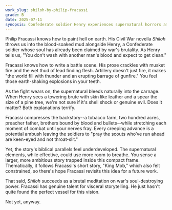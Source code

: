 ```yaml
---
work_slug: shiloh-by-philip-fracassi
grade: B
date: 2025-07-11
synopsis: Confederate soldier Henry experiences supernatural horrors amid the blood-soaked chaos of the Civil War's Battle of Shiloh.
---
```


Philip Fracassi knows how to paint hell on earth. His Civil War novella _Shiloh_ throws us into the blood-soaked mud alongside Henry, a Confederate soldier whose soul has already been claimed by war's brutality. As Henry tells us, "You don't wash with another man's blood and expect to get clean."

Fracassi knows how to write a battle scene. His prose crackles with musket fire and the wet thud of lead finding flesh. Artillery doesn't just fire, it makes "the world fill with thunder and an erupting barrage of gunfire." You feel those earth-shaking explosions in your teeth.

As the fight wears on, the supernatural bleeds naturally into the carnage. When Henry sees a towering brute with skin like leather and a spear the size of a pine tree, we're not sure if it's shell shock or genuine evil. Does it matter? Both explanations terrify.

Fracassi compresses the backstory--a tobacco farm, two hundred acres, preacher father, brothers bound by blood and bullets--while stretching each moment of combat until your nerves fray. Every creeping advance is a potential ambush leaving the soldiers to "pray the scouts who’ve run ahead are keen-eyed and not throat-slit."

Yet, the story's biblical parallels feel underdeveloped. The supernatural elements, while effective, could use more room to breathe. You sense a larger, more ambitious story trapped inside this compact frame. Thematically, it follows Fracassi's short story, "<span data-work-slug="king-mob-by-philip-fracassi">King Mob</span>," which also felt constrained, so there's hope Fracassi revisits this idea for a future work.

That said, _Shiloh_ succeeds as a brutal meditation on war's soul-destroying power. Fracassi has genuine talent for visceral storytelling. He just hasn't quite found the perfect vessel for this vision.

Not yet, anyway.
